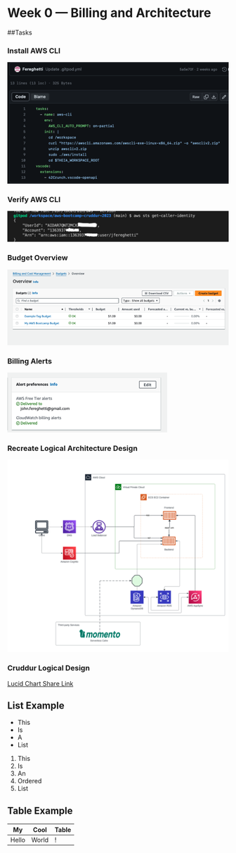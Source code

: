 # Week 0 — Billing and Architecture

##Tasks

### Install AWS CLI

![Installing AWS CLI](assets/Week%200%20Installing%20AWS%20CLI.png)

### Verify AWS CLI

![Verify AWS CLI](assets/Week%200%20Verify%20AWS%20CLI.png)

### Budget Overview 

![Budget Overview](assets/Week%200%20Budget%20Overview.png)


### Billing Alerts 

![Billing Alerts](assets/Week%200%20Billing%20Alerts.png)


### Recreate Logical Architecture Design

![Cruddur Architecture](assets/Week%200%20Cruddur%20Architecture.png)


### Cruddur Logical Design

[Lucid Chart Share Link](https://lucid.app/lucidchart/5514635b-3136-41bf-a2bf-3220b257b1bb/edit?viewport_loc=-3218%2C-1769%2C10950%2C8017%2C0_0&invitationId=inv_43d16de7-dbd6-43e5-ba04-8d1db3d3032b)


## List Example

- This
- Is
- A
- List

1. This
2. Is
3. An
4. Ordered
5. List
   
## Table Example

| My | Cool | Table |
| --- | --- | --- |
| Hello | World | ! |
